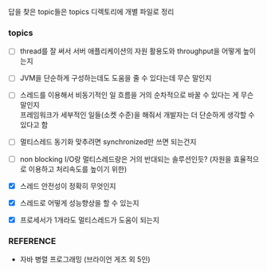 답을 찾은 topic들은 topics 디렉토리에 개별 파일로 정리

### topics
- [ ] thread를 잘 써서 서버 애플리케이션의 자원 활용도와 throughput을 어떻게 높이는지
- [ ] JVM을 단순하게 구성하는데도 도움을 줄 수 있다는데 무슨 말인지
- [ ] 스레드를 이용해서 비동기적인 일 흐름을 거의 순차적으로 바꿀 수 있다는 게 무슨 말인지
    <br/> 프레임워크가 세부적인 일들(소켓 수준)을 해줘서 개발자는 더 단순하게 생각할 수 있다고 함

- [ ] 멀티스레드 동기화 맞추려면 synchronized만 쓰면 되는건지
- [ ] non blocking I/O랑 멀티스레드랑은 거의 반대되는 솔루션인듯? (자원을 효율적으로 이용하고 처리속도를 높이기 위한)

- [x] 스레드 안전성이 정확히 무엇인지
- [x] 스레드로 어떻게 성능향상을 할 수 있는지
- [x] 프로세서가 1개라도 멀티스레드가 도움이 되는지




### REFERENCE
- 자바 병렬 프로그래밍 (브라이언 게츠 외 5인) 